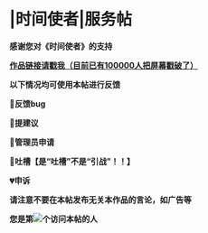 # |时间使者|服务帖

__感谢您对《时间使者》的支持__

[**作品链接请戳我（目前已有100000人把屏幕戳破了）**](https://shequ.codemao.cn/work/174544838)

**以下情况均可使用本帖进行反馈**

**🧡反馈bug**

**💚提建议**

**💜管理员申请**

**💙吐槽【是“吐槽”不是“引战”！！】**

**💔申诉**

**请注意不要在本帖发布无关本作品的言论，如广告等**

**您是第**![](https://saobby.pythonanywhere.com/api/webcounter?id=SaynebYESSq2RrTt)**个访问本帖的人**
